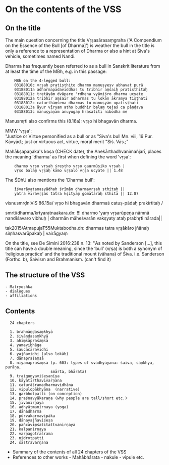On the contents of the VSS
==========================

<!-- Back to Introduction.md -->

On the title 
------------ 
    
The main question concerning the title Vṛṣasārasaṃgraha ('A
Compendium on the Essence of the Bull [of Dharma]') is
weather the bull in the title is only a reference to a
representation of Dharma or also a hint at Śiva's vehicle,
sometimes named Nandi.

Dharma has frequently been referred to as a bull in Sanskrit
literature from at least the time of the MBh, e.g. in this
passage:

        MBh on the 4-legged bull:
        03188010c vṛṣaḥ pratiṣṭhito dharmo manuṣyeṣv abhavat purā
        03188011a adharmapādaviddhas tu tribhir aṃśaiḥ pratiṣṭhitaḥ
        03188011c tretāyāṃ dvāpare 'rdhena vyāmiśro dharma ucyate
        03188012a tribhir aṃśair adharmas tu lokān ākramya tiṣṭhati
        03188012c caturthāṃśena dharmas tu manuṣyān upatiṣṭhati
        03188013a āyur vīryam atho buddhir balaṃ tejaś ca pāṇḍava
        03188013c manuṣyāṇām anuyugaṃ hrasatīti nibodha me

Manusmṛti also confirms this (8.16a): vṛṣo hi bhagavān dharma. 

MMW 'vṛṣa':  
"Justice or Virtue personified as a bull or as "Siva's bull Mn. viii, 16 Pur. Kāvyād.;
just or virtuous act, virtue, moral merit "Siś. Vās.;"

Mahākṣapaṇaka's koṣa (CHECK date), the
Anekārthadhvanimañjarī, places the meaning 'dharma' as 
first when defining the word 'vṛṣa':

        dharmo vṛṣo vṛṣaḥ śreṣṭho vṛṣo gaurmūṣiko vṛṣaḥ |
        vṛṣo balaṃ vṛṣaḥ kāmo vṛṣalo vṛṣa ucyate || 1.48
        
The ŚDhU also mentions the 'Dharma bull':

        īśvarāyatanasyādhaḥ śrīmān dharmavṛṣaḥ sthitaḥ ||
        yatra vīravṛṣas tatra kṣityāṃ gomātaraḥ sthitā || 12.87

visnusmrḍn:ViS 86.15a/ vṛṣo hi bhagavān dharmaś catuṣ-pādaḥ prakīrtitaḥ /

smrti/dharma/krtyaratnaakara.dn: !!!
dharmo 'yaṃ vṛṣarūpeṇa nāmnā nandīśavaro vibhuḥ |
dharmān māheśvarān vakṣyaty ataḥ prabhṛti nārada||

tak2015/AtmapujaT55Muktabodha.dn:
dharmas tatra vṛṣākāro jñānaḥ siṃhasvarūpakaḥ | vairāgyaṃ 

On the title, see De Simini 2016:238 n. 13: ''As noted by
Sanderson [...], this title can have a double meaning, since
the ‘bull’ (vṛṣa) is both a synonym of ‘religious practice’
and the traditional mount (vāhana) of Śiva.
        i.e. Sanderson (Forthc. b), Śaivism and Brahmanism.
        (can't find it)

    
The structure of the VSS
------------------------
    - Matryoshka 
    - dialogues
    - affiliations
    
Contents 
--------

      24 chapters

      1. brahmāṇḍasaṃkhyā 
      2. śivāṇḍasaṃkhyā 
      3. ahiṃsāpraśaṃsā 
      4. yamavibhāga
      5. śaucācāravidhi
      6. yajñavidhi (also lokāḥ)
      7. dānapraśaṃsā 
      8. niyamapraśaṃsā (p. 603: types of svādhyāyana: śaiva, sāṃkhya, purāṇa,
                        smārta, bhārata)
      9. traiguṇyaviśeṣaṇīya
      10. kāyatīrthavivarṇana
      11. caturāśramadharmavidhāna 
      12. vipulopākhyāna  (narrative)
      13. garbhotpatti (on conception)
      14. praśnavyākaraṇa (why people are tall/short etc.)
      15. jīvanirṇaya 
      16. adhyātmanirṇaya (yoga) 
      17. dānadharma
      18. pūrvakarmavipāka
      19. dānayajñaviśeṣa
      20. pañcaviṃśatitattvanirṇaya
      21. kalpanirṇaya
      22. varṇagotrāśrama
      23. nidrotpatti
      24. śāstravarṇana

- Summary of the contents of all 24 chapters of the VSS
- References to other works
         - Mahābhārata
         - nakule
         - vipule
         etc.  
